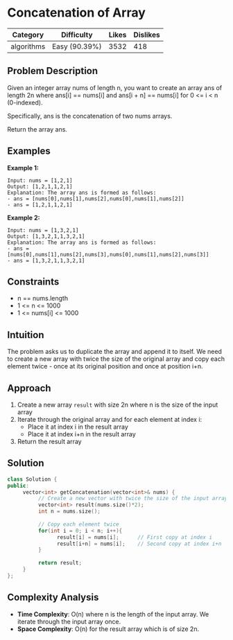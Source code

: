 # Concatenation of Array

| Category | Difficulty | Likes | Dislikes |
|----------|------------|-------|----------|
| algorithms | Easy (90.39%) | 3532 | 418 |

## Problem Description

Given an integer array nums of length n, you want to create an array ans of length 2n where ans[i] == nums[i] and ans[i + n] == nums[i] for 0 <= i < n (0-indexed).

Specifically, ans is the concatenation of two nums arrays.

Return the array ans.

## Examples

**Example 1:**

```
Input: nums = [1,2,1]
Output: [1,2,1,1,2,1]
Explanation: The array ans is formed as follows:
- ans = [nums[0],nums[1],nums[2],nums[0],nums[1],nums[2]]
- ans = [1,2,1,1,2,1]
```

**Example 2:**

```
Input: nums = [1,3,2,1]
Output: [1,3,2,1,1,3,2,1]
Explanation: The array ans is formed as follows:
- ans = [nums[0],nums[1],nums[2],nums[3],nums[0],nums[1],nums[2],nums[3]]
- ans = [1,3,2,1,1,3,2,1]
```

## Constraints

- n == nums.length
- 1 <= n <= 1000
- 1 <= nums[i] <= 1000

## Intuition

The problem asks us to duplicate the array and append it to itself. We need to create a new array with twice the size of the original array and copy each element twice - once at its original position and once at position i+n.

## Approach

1. Create a new array `result` with size 2n where n is the size of the input array
2. Iterate through the original array and for each element at index i:
    - Place it at index i in the result array
    - Place it at index i+n in the result array
3. Return the result array



## Solution

```cpp
class Solution {
public:
     vector<int> getConcatenation(vector<int>& nums) {
          // Create a new vector with twice the size of the input array
          vector<int> result(nums.size()*2);
          int n = nums.size();
          
          // Copy each element twice
          for(int i = 0; i < n; i++){
                result[i] = nums[i];      // First copy at index i
                result[i+n] = nums[i];    // Second copy at index i+n
          }
          
          return result;
     }
};
```

## Complexity Analysis

- **Time Complexity**: O(n) where n is the length of the input array. We iterate through the input array once.
- **Space Complexity**: O(n) for the result array which is of size 2n.